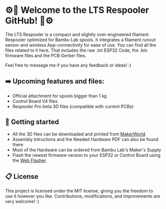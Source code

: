 # ⚙️🧵 Welcome to the LTS Respooler GitHub! 🧵⚙️

The LTS Respooler is a compact and slightly over-engineered filament Respooler optimized for Bambu Lab spools. It integrates a filament runout sensor and wireless App-connectivity for ease of use. You can find all the files related to it here. That includes the raw .txt ESP32 Code, the .bin firmware files and the PCB Gerber files.

Feel free to message me if you have any feedback or ideas! :)

## ➡️ Upcoming features and files:

- Official attachment for spools bigger than 1 kg
- Control Board V4 files
- Respooler Pro beta 3D files (compatible with current PCBs)

## 🚀 Getting started

- All the 3D files can be downloaded and printed from [MakerWorld](https://makerworld.com/models/448008)
- Assembly Intructions and the Needed Hardware PDF can also be found there
- Most of the Hardware can be ordered from Bambu Lab's Maker's Supply
- Flash the newest firmware version to your ESP32 or Control Board using the [Web Flasher](https://lts-design.com/pages/software).

## 📋 License

This project is licensed under the MIT license, giving you the freedom to use it however you like. Contributions, modifications, and improvements are very welcome! :)
